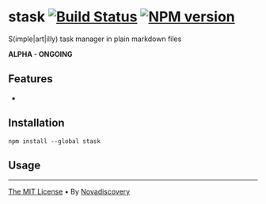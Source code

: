 # stask [![Build Status](https://secure.travis-ci.org/nopnop/stask.png?branch=master)](http://travis-ci.org/nopnop/stask) [![NPM version](https://badge-me.herokuapp.com/api/npm/stask.png)](http://badges.enytc.com/for/npm/stask)

S(imple|art|illy) task manager in plain markdown files

**ALPHA - ONGOING**

## Features

  -

## Installation

```shell
npm install --global stask
```

## Usage

---

[The MIT License](./LICENSE) • By [Novadiscovery](http://www.novadiscovery.com/)
